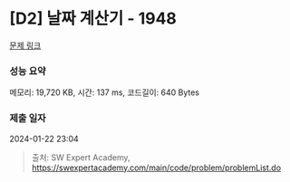 # [D2] 날짜 계산기 - 1948 

[문제 링크](https://swexpertacademy.com/main/code/problem/problemDetail.do?contestProbId=AV5PnnU6AOsDFAUq) 

### 성능 요약

메모리: 19,720 KB, 시간: 137 ms, 코드길이: 640 Bytes

### 제출 일자

2024-01-22 23:04



> 출처: SW Expert Academy, https://swexpertacademy.com/main/code/problem/problemList.do